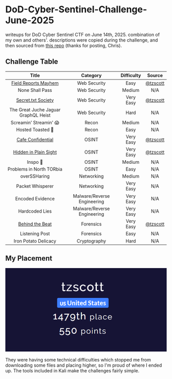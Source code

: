 # DoD-Cyber-Sentinel-Challenge-June-2025
writeups for DoD Cyber Sentinel CTF on June 14th, 2025. combination of my own and others'. descriptions were copied during the challenge, and then sourced from [this repo](https://github.com/m4lwhere/DoD-Cyber-Sentinel-2025) (thanks for posting, Chris).
## Challenge Table
| Title | Category | Difficulty | Source |
| :---: | :---: | :---: | :---: |
| [Field Reports Mayhem](https://github.com/t-z-scott/DoD-Cyber-Sentinel-Challenge-June-2025/blob/main/Web%20Security/Field-Reports-Mayhem.md) | Web Security | Easy | [@tzscott](https://github.com/t-z-scott)
| None Shall Pass | Web Security | Medium | N/A
| [Secret.txt Society](https://github.com/t-z-scott/DoD-Cyber-Sentinel-Challenge-June-2025/blob/main/Web%20Security/Secret.txt-Society.md) | Web Security | Very Easy | [@tzscott](https://github.com/t-z-scott)
| The Great Juche Jaguar GraphQL Heist | Web Security | Hard | N/A
| Screamin' Streamin' 😱 | Recon | Medium | N/A
| Hosted Toasted 🍞 | Recon | Easy | N/A
| [Cafe Confidential](https://github.com/t-z-scott/DoD-Cyber-Sentinel-Challenge-June-2025/blob/main/OSINT/Cafe-Confidential.md) | OSINT | Very Easy | [@tzscott](https://github.com/t-z-scott)
| [Hidden in Plain Sight](https://github.com/t-z-scott/DoD-Cyber-Sentinel-Challenge-June-2025/blob/main/OSINT/Hidden-In-Plain-Sight.md) | OSINT | Very Easy | [@tzscott](https://github.com/t-z-scott)
| Inspo 💅 | OSINT | Medium | N/A
| Problems in North TORbia | OSINT | Easy | N/A
| overSSHaring | Networking | Medium | N/A
| Packet Whisperer | Networking | Very Easy | N/A
| Encoded Evidence | Malware/Reverse Engineering | Very Easy | N/A
| Hardcoded Lies | Malware/Reverse Engineering | Very Easy | N/A
| [Behind the Beat](https://github.com/t-z-scott/DoD-Cyber-Sentinel-Challenge-June-2025/blob/main/Forensics/Behind-the-Beat.md) | Forensics | Very Easy | [@tzscott](https://github.com/t-z-scott)
| Listening Post | Forensics | Easy | N/A
| Iron Potato Delicacy | Cryptography | Hard | N/A
## My Placement
![image](https://github.com/t-z-scott/DoD-Cyber-Sentinel-Challenge-June-2025/blob/main/dod%20ctf%20score.png)

They were having some technical difficulties which stopped me from downloading some files and placing higher, so I'm proud of where I ended up. The tools included in Kali make the challenges fairly simple.
